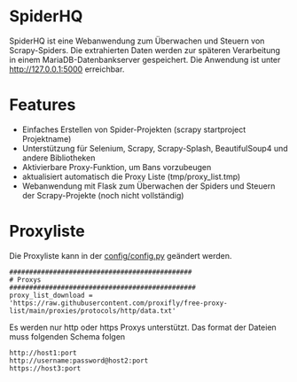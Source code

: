 # SpiderHQ

SpiderHQ ist eine Webanwendung zum Überwachen und Steuern von Scrapy-Spiders. Die extrahierten Daten werden zur späteren Verarbeitung in einem MariaDB-Datenbankserver gespeichert. Die Anwendung ist unter http://127.0.0.1:5000 erreichbar.

# Features

* Einfaches Erstellen von Spider-Projekten (scrapy startproject Projektname)
* Unterstützung für Selenium, Scrapy, Scrapy-Splash, BeautifulSoup4 und andere Bibliotheken
* Aktivierbare Proxy-Funktion, um Bans vorzubeugen
* aktualisiert automatisch die Proxy Liste (tmp/proxy_list.tmp)
* Webanwendung mit Flask zum Überwachen der Spiders und Steuern der Scrapy-Projekte (noch nicht vollständig)


# Proxyliste
Die Proxyliste kann in der [config/config.py](Config.py](https://github.com/zerlix/SpiderHQ/blob/main/config/config.py)) geändert werden. 
```
##############################################
# Proxys
###############################################
proxy_list_download = 'https://raw.githubusercontent.com/proxifly/free-proxy-list/main/proxies/protocols/http/data.txt'
```
Es werden nur http oder https Proxys unterstützt. Das format der Dateien muss folgenden Schema folgen
```
http://host1:port
http://username:password@host2:port
https://host3:port
```
